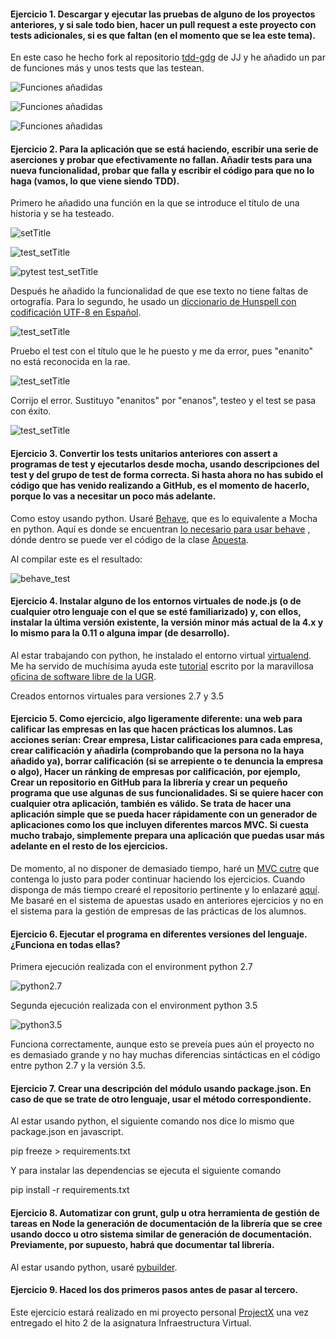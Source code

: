 #### Ejercicio 1.  Descargar y ejecutar las pruebas de alguno de los proyectos anteriores, y si sale todo bien, hacer un pull request a este proyecto con tests adicionales, si es que faltan (en el momento que se lea este tema).

En este caso he hecho fork al repositorio [tdd-gdg](https://github.com/guillesiesta/tdd-gdg) de JJ y he añadido un par de funciones más y unos tests que las testean.

![Funciones añadidas](imgs/S3-ej1A.png)

![Funciones añadidas](imgs/S3-ej1B.png)

![Funciones añadidas](imgs/S3-ej1C.png)

#### Ejercicio 2. Para la aplicación que se está haciendo, escribir una serie de aserciones y probar que efectivamente no fallan. Añadir tests para una nueva funcionalidad, probar que falla y escribir el código para que no lo haga (vamos, lo que viene siendo TDD).

Primero he añadido una función en la que se introduce el título de una historia y se ha testeado. 

![setTitle](imgs/S3-ej2A.png)


![test_setTitle](imgs/S3-ej2B.png)

![pytest test_setTitle](imgs/S3-ej2C.png)

Después he añadido la funcionalidad de que ese texto no tiene faltas de ortografía. Para lo segundo, he usado un [diccionario de Hunspell con codificación UTF-8 en Español](https://github.com/titoBouzout/Dictionaries). 

![test_setTitle](imgs/S3-ej2D.png)

Pruebo el test con el título que le he puesto y me da error, pues "enanito" no está reconocida en la rae.

![test_setTitle](imgs/S3-ej2E.png)

Corrijo el error. Sustituyo "enanitos" por "enanos", testeo y el test se pasa con éxito.

![test_setTitle](imgs/S3-ej2F.png)


#### Ejercicio 3. Convertir los tests unitarios anteriores con assert a programas de test y ejecutarlos desde mocha, usando descripciones del test y del grupo de test de forma correcta. Si hasta ahora no has subido el código que has venido realizando a GitHub, es el momento de hacerlo, porque lo vas a necesitar un poco más adelante.

Como estoy usando python. Usaré [Behave](http://pythonhosted.org/behave/index.html), que es lo equivalente a Mocha en python. Aquí es donde se encuentran [lo necesario para usar behave](https://github.com/guillesiesta/IV-17-18-Ejercicios/tree/master/code/behave) , dónde dentro se puede ver el código de la clase [Apuesta](https://github.com/guillesiesta/IV-17-18-Ejercicios/blob/master/code/behave/steps/apuestas.py).

Al compilar este es el resultado:


![behave_test](imgs/S3-ej3A.png)

#### Ejercicio 4. Instalar alguno de los entornos virtuales de node.js (o de cualquier otro lenguaje con el que se esté familiarizado) y, con ellos, instalar la última versión existente, la versión minor más actual de la 4.x y lo mismo para la 0.11 o alguna impar (de desarrollo).

Al estar trabajando con python, he instalado el entorno virtual [virtualend](https://virtualenv.pypa.io/en/latest/). Me ha servido de muchísima ayuda este [tutorial](http://osl.ugr.es/2016/10/17/entornos-virtuales-en-python-con-virtualenv/) escrito por la maravillosa [oficina de software libre de la UGR](http://osl.ugr.es/).

Creados entornos virtuales para versiones 2.7 y 3.5

#### Ejercicio 5. Como ejercicio, algo ligeramente diferente: una web para calificar las empresas en las que hacen prácticas los alumnos. Las acciones serían: Crear empresa, Listar calificaciones para cada empresa, crear calificación y añadirla (comprobando que la persona no la haya añadido ya), borrar calificación (si se arrepiente o te denuncia la empresa o algo), Hacer un ránking de empresas por calificación, por ejemplo, Crear un repositorio en GitHub para la librería y crear un pequeño programa que use algunas de sus funcionalidades. Si se quiere hacer con cualquier otra aplicación, también es válido. Se trata de hacer una aplicación simple que se pueda hacer rápidamente con un generador de aplicaciones como los que incluyen diferentes marcos MVC. Si cuesta mucho trabajo, simplemente prepara una aplicación que puedas usar más adelante en el resto de los ejercicios.

De momento, al no disponer de demasiado tiempo, haré un [MVC cutre](https://github.com/guillesiesta/IV-17-18-Ejercicios/tree/master/code/MVC_Cutre) que contenga lo justo para poder continuar haciendo los ejercicios. Cuando disponga de más tiempo crearé el repositorio pertinente y lo enlazaré [aquí](*). Me basaré en el sistema de apuestas usado en anteriores ejercicios y no en el sistema para la gestión de empresas de las prácticas de los alumnos.

#### Ejercicio 6. Ejecutar el programa en diferentes versiones del lenguaje. ¿Funciona en todas ellas?

Primera ejecución realizada con el environment python 2.7

![python2.7](imgs/S3-ej6A.png)

Segunda ejecución realizada con el environment python 3.5

![python3.5](imgs/S3-ej6B.png)

Funciona correctamente, aunque esto se preveía pues aún el proyecto no es demasiado grande y no hay muchas diferencias sintácticas en el código entre python 2.7 y la versión 3.5.

#### Ejercicio 7. Crear una descripción del módulo usando package.json. En caso de que se trate de otro lenguaje, usar el método correspondiente.

Al estar usando python, el siguiente comando nos dice lo mismo que package.json en javascript.

pip freeze > requirements.txt

Y para instalar las dependencias se ejecuta el siguiente comando

pip install -r requirements.txt

#### Ejercicio 8. Automatizar con grunt, gulp u otra herramienta de gestión de tareas en Node la generación de documentación de la librería que se cree usando docco u otro sistema similar de generación de documentación. Previamente, por supuesto, habrá que documentar tal librería.

Al estar usando python, usaré [pybuilder](http://pybuilder.github.io/).

#### Ejercicio 9. Haced los dos primeros pasos antes de pasar al tercero.

Este ejercicio estará realizado en mi proyecto personal [ProjectX](https://github.com/guillesiesta/ProjectX) una vez entregado el hito 2 de la asignatura Infraestructura Virtual.




